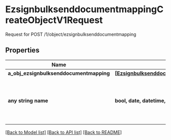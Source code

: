 # EzsignbulksenddocumentmappingCreateObjectV1Request

Request for POST /1/object/ezsignbulksenddocumentmapping

## Properties
Name | Type | Description | Notes
------------ | ------------- | ------------- | -------------
**a_obj_ezsignbulksenddocumentmapping** | [**[EzsignbulksenddocumentmappingRequestCompound]**](EzsignbulksenddocumentmappingRequestCompound.md) |  | 
**any string name** | **bool, date, datetime, dict, float, int, list, str, none_type** | any string name can be used but the value must be the correct type | [optional]

[[Back to Model list]](../README.md#documentation-for-models) [[Back to API list]](../README.md#documentation-for-api-endpoints) [[Back to README]](../README.md)


